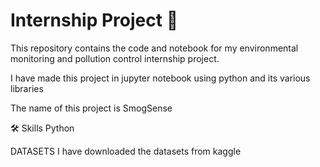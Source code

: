 ﻿# Internship Project 🚀

This repository contains the code and notebook for my environmental monitoring and pollution control internship project.

I have made this project in jupyter notebook using python and its various libraries

The name of this project is SmogSense


🛠 Skills
Python

DATASETS
I have downloaded the datasets from kaggle
